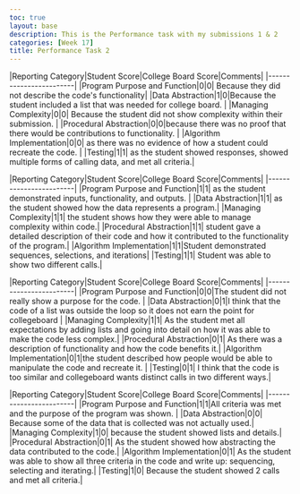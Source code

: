 ```yaml
---
toc: true
layout: base
description: This is the Performance task with my submissions 1 & 2
categories: [Week 17]
title: Performance Task 2
---
```


|Reporting Category|Student Score|College Board Score|Comments|
|------------------------|
|Program Purpose and Function|0|0| Because they did not describe the code's functionality|
|Data Abstraction|1|0|Because the student included a list that was needed for college board. |
|Managing Complexity|0|0| Because the student did not show complexity within their submission. |
|Procedural Abstraction|0|0|because there was no proof that there would be contributions to functionality. |
|Algorithm Implementation|0|0| as there was no evidence of how a student could recreate the code. |
|Testing|1|1| as the student showed responses, showed multiple forms of calling data, and met all criteria.|


|Reporting Category|Student Score|College Board Score|Comments|
|------------------------|
|Program Purpose and Function|1|1| as the student demonstrated inputs, functionality, and outputs. |
|Data Abstraction|1|1| as the student showed how the data represents a program.|
|Managing Complexity|1|1| the student shows how they were able to manage complexity within code.|
|Procedural Abstraction|1|1| student gave a detailed description of their code and how it contributed to the functionality of the program.|
|Algorithm Implementation|1|1|Student demonstrated sequences,  selections, and iterations|
|Testing|1|1| Student was able to show two different calls.|


|Reporting Category|Student Score|College Board Score|Comments|
|------------------------|
|Program Purpose and Function|0|0|The student did not really show a purpose for the code. |
|Data Abstraction|0|1|I think that the code of a list was outside the loop so it does not earn the point for collegeboard |
|Managing Complexity|1|1| As the student met all expectations by adding lists and going into detail on how it was able to make the code less complex.|
|Procedural Abstraction|0|1| As there was a description of functionality and how the code benefits it.|
|Algorithm Implementation|0|1|the student described how people would be able to manipulate the code and recreate it. |
|Testing|0|1|  I think that the code is too similar and collegeboard wants distinct calls in two different ways.|


|Reporting Category|Student Score|College Board Score|Comments|
|------------------------|
|Program Purpose and Function|1|1|All criteria was met and the purpose of the program was shown. |
|Data Abstraction|0|0| Because some of the data that is collected was not actually used.|
|Managing Complexity|1|0| because the student showed lists and details.|
|Procedural Abstraction|0|1| As the student showed how abstracting the data contributed to the code.|
|Algorithm Implementation|0|1| As the student was able to show all three criteria in the code and write up: sequencing, selecting and iterating.|
|Testing|1|0| Because the student showed 2 calls and met all criteria.|